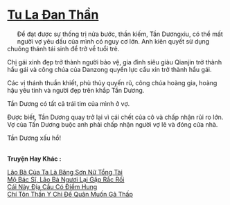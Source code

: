 <a href="https://truyentiki.com/tu-la-dan-than.33519/" title="Tu La Đan Thần"><h1>Tu La Đan Thần</h1></a><div style="display:table"><img align="right" style="float: left; padding: 10px;" src="https://truyentiki.com/images/story/200x260/tu-la-dan-than-1591157360.jpg" alt="">Để đạt được sự thống trị nửa bước, thần kiếm, Tần Dươngxiu, có thể mất người vợ yêu dấu của mình có nguy cơ lớn. Anh kiên quyết sử dụng chuông thánh tái sinh để trở về tuổi trẻ. <p></p> Chị gái xinh đẹp trở thành người bảo vệ, gia đình siêu giàu Qianjin trở thành hầu gái và công chúa của Danzong quyền lực cầu xin trở thành hầu gái. <p></p> Các vị thánh thuần khiết, phù thủy quyến rũ, công chúa hoàng gia, hoàng hậu yêu tinh và người đẹp trên khắp Tần Dương. <p></p> Tần Dương có tất cả trái tim của mình ở vợ. <p></p> Được biết, Tần Dương quay trở lại vì cái chết của cô và chấp nhận rủi ro lớn. Vợ của Tần Dương buộc anh phải chấp nhận người vợ lẽ và đóng cửa nhà. <p></p> Tần Dương xấu hổ!</div><p><br><b>Truyện Hay Khác :</b></p><a href="https://truyentiki.com/lao-ba-cua-ta-la-bang-son-nu-tong-tai.33518/" alt="Lão Bà Của Ta Là Băng Sơn Nữ Tổng Tài">Lão Bà Của Ta Là Băng Sơn Nữ Tổng Tài</a><br/><a href="https://github.com/nownovels/top500/tree/master/truyenhay/33617/" alt="Mộ Bác Sĩ, Lão Bà Ngươi Lại Gặp Rắc Rối">Mộ Bác Sĩ, Lão Bà Ngươi Lại Gặp Rắc Rối</a><br/><a href="https://github.com/nownovels/top500/tree/master/truyenhay/33543/" alt="Cái Này Địa Cầu Có Điểm Hung">Cái Này Địa Cầu Có Điểm Hung</a><br/><a href="https://github.com/nownovels/top500/tree/master/truyenhay/33534/" alt="Chí Tôn Thần Y Chi Đế Quân Muốn Gả Thấp">Chí Tôn Thần Y Chi Đế Quân Muốn Gả Thấp</a><br/>